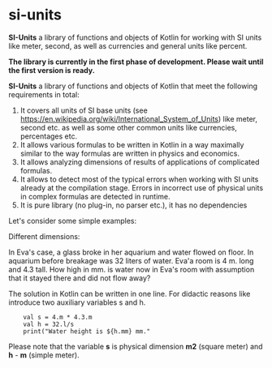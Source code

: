 # si-units
**SI-Units** a library of functions and objects of Kotlin for working with SI units like meter, second, 
as well as currencies and general units like percent. 

**The library is currently in the first phase of development. 
Please wait until the first version is ready.**

**SI-Units** a library of functions and objects of Kotlin that meet the following requirements in total:
1. It covers all units of SI base units (see https://en.wikipedia.org/wiki/International_System_of_Units) like meter, second etc. as well as some other common units like currencies, percentages etc.
2. It allows various formulas to be written in Kotlin in a way maximally similar to the way formulas are written in physics and economics.
3. It allows analyzing dimensions of results of applications of complicated formulas.
4. It allows to detect most of the typical errors when working with SI units already at the compilation stage. Errors in incorrect use of physical units in complex formulas are detected in runtime.
5. It is pure library (no plug-in, no parser etc.), it has no dependencies

Let's consider some simple examples:

Different dimensions:

In Eva's case, a glass broke in her aquarium and water flowed on floor. In aquarium before breakage was 32 liters of water. Eva'a room is 4 m. long and 4.3 tall. How high in mm. is water now in Eva's room with assumption that it stayed there and did not flow away?

The solution in Kotlin can be written in one line. For didactic reasons like introduce two auxiliary variables s and h.

        val s = 4.m * 4.3.m
        val h = 32.l/s   
        print("Water height is ${h.mm} mm."

Please note that the variable **s** is physical dimension **m2** (square meter) and **h** - **m** (simple meter).
